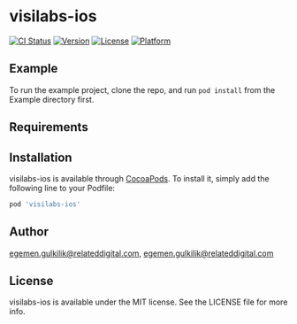 # visilabs-ios

[![CI Status](https://img.shields.io/travis/egemen.gulkilik@relateddigital.com/visilabs-ios.svg?style=flat)](https://travis-ci.org/egemen.gulkilik@relateddigital.com/visilabs-ios)
[![Version](https://img.shields.io/cocoapods/v/visilabs-ios.svg?style=flat)](https://cocoapods.org/pods/visilabs-ios)
[![License](https://img.shields.io/cocoapods/l/visilabs-ios.svg?style=flat)](https://cocoapods.org/pods/visilabs-ios)
[![Platform](https://img.shields.io/cocoapods/p/visilabs-ios.svg?style=flat)](https://cocoapods.org/pods/visilabs-ios)

## Example

To run the example project, clone the repo, and run `pod install` from the Example directory first.

## Requirements

## Installation

visilabs-ios is available through [CocoaPods](https://cocoapods.org). To install
it, simply add the following line to your Podfile:

```ruby
pod 'visilabs-ios'
```

## Author

egemen.gulkilik@relateddigital.com, egemen.gulkilik@relateddigital.com

## License

visilabs-ios is available under the MIT license. See the LICENSE file for more info.
